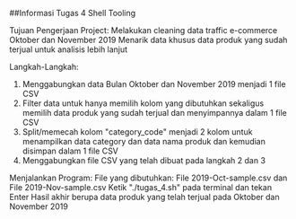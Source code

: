 ##Informasi Tugas 4 Shell Tooling

Tujuan Pengerjaan Project:
Melakukan cleaning data traffic e-commerce Oktober dan November 2019
Menarik data khusus data produk yang sudah terjual untuk analisis lebih lanjut

Langkah-Langkah:
1. Menggabungkan data Bulan Oktober dan November 2019 menjadi 1 file CSV
2. Filter data untuk hanya memilih kolom yang dibutuhkan sekaligus memilih data produk yang sudah terjual dan menyimpannya dalam 1 file CSV
3. Split/memecah kolom "category_code" menjadi 2 kolom untuk menampilkan data category dan data nama produk dan kemudian disimpan dalam 1 file CSV
4. Menggabungkan file CSV yang telah dibuat pada langkah 2 dan 3

Menjalankan Program:
File yang dibutuhkan: File 2019-Oct-sample.csv dan File 2019-Nov-sample.csv
Ketik "./tugas_4.sh" pada terminal dan tekan Enter
Hasil akhir berupa data produk yang telah terjual pada Oktober dan November 2019
